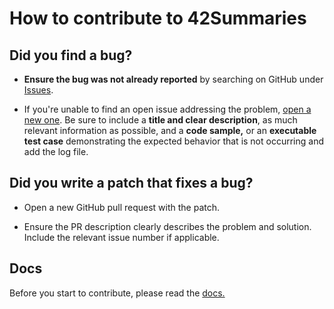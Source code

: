 # How to contribute to 42Summaries

## Did you find a bug?

* **Ensure the bug was not already reported** by searching on GitHub under [Issues](https://github.com/hra42/42Summaries/issues).

* If you're unable to find an open issue addressing the problem, [open a new one](https://github.com/hra42/42Summariesissues/new).
Be sure to include a **title and clear description**, as much relevant information as possible,
and a **code sample,** or an **executable test case** demonstrating the expected behavior that is not occurring and add the log file.

## **Did you write a patch that fixes a bug?**

* Open a new GitHub pull request with the patch.

* Ensure the PR description clearly describes the problem and solution. Include the relevant issue number if applicable.

## Docs

Before you start to contribute, please read the [docs.](https://42summaries.com)
